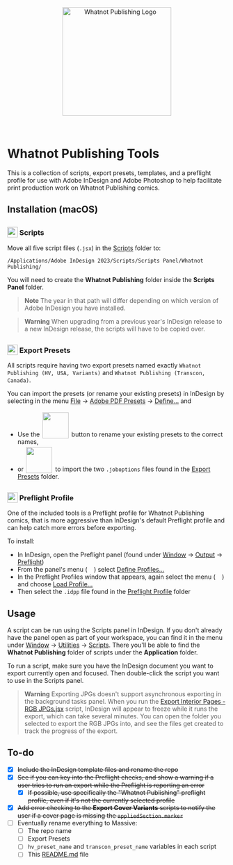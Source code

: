 &nbsp;

<p align="center">
	<picture>
		<source media="(prefers-color-scheme: dark)" srcset="https://files.rb.gd/whatnot_white.png">
		<source media="(prefers-color-scheme: light)" srcset="https://files.rb.gd/whatnot_black.png">
		<img alt="Whatnot Publishing Logo" src="https://files.rb.gd/whatnot_black.png" width="250">
	</picture>
</p>

&nbsp;

# Whatnot Publishing Tools

This is a collection of scripts, export presets, templates, and a preflight profile for use with Adobe InDesign and Adobe Photoshop to help facilitate print production work on Whatnot Publishing comics.

## Installation (macOS)

### <picture><source media="(prefers-color-scheme: dark)" srcset="https://files.rb.gd/scripts.png"><source media="(prefers-color-scheme: light)" srcset="https://files.rb.gd/scripts.png"><img src="https://files.rb.gd/scripts.png" width="24" style="position: relative; top: 5px;" /></picture> Scripts

Move all five script files (`.jsx`) in the [Scripts](/Scripts/) folder to:

```
/Applications/Adobe InDesign 2023/Scripts/Scripts Panel/Whatnot Publishing/
```

You will need to create the **Whatnot Publishing** folder inside the **Scripts Panel** folder.

> **Note**
> The year in that path will differ depending on which version of Adobe InDesign you have installed.

> **Warning**
When upgrading from a previous year's InDesign release to a new InDesign release, the scripts will have to be copied over.

### <picture><source media="(prefers-color-scheme: dark)" srcset="https://files.rb.gd/export_presets.png"><source media="(prefers-color-scheme: light)" srcset="https://files.rb.gd/export_presets.png"><img src="https://files.rb.gd/export_presets.png" width="24" style="position: relative; top: 5px;" /></picture> Export Presets

All scripts require having two export presets named exactly `Whatnot Publishing (HV, USA, Variants)` and `Whatnot Publishing (Transcon, Canada)`.

You can import the presets (or rename your existing presets) in InDesign by selecting in the menu <ins>File</ins> → <ins>Adobe PDF Presets</ins> → <ins>Define…</ins> and
	
* Use the <picture><source media="(prefers-color-scheme: dark)" srcset="https://files.rb.gd/indesign_button_edit.svg"><source media="(prefers-color-scheme: light)" srcset="https://files.rb.gd/indesign_button_edit.svg"><img src="https://files.rb.gd/indesign_button_edit.svg" width="60" style="position: relative; top: 4px; margin: 0 3px 0 2px;" /></picture> button to rename your existing presets to the correct names,
* or <picture><source media="(prefers-color-scheme: dark)" srcset="https://files.rb.gd/indesign_button_load.svg"><source media="(prefers-color-scheme: light)" srcset="https://files.rb.gd/indesign_button_load.svg"><img src="https://files.rb.gd/indesign_button_load.svg" width="60" style="position: relative; top: 4px; margin: 0 3px 0 2px;" /></picture> to import the two `.joboptions` files found in the [Export Presets](/Export%20Presets/) folder.

### <picture><source media="(prefers-color-scheme: dark)" srcset="https://files.rb.gd/preflight_profile.png"><source media="(prefers-color-scheme: light)" srcset="https://files.rb.gd/preflight_profile.png"><img src="https://files.rb.gd/preflight_profile.png" width="24" style="position: relative; top: 5px;" /></picture> Preflight Profile

One of the included tools is a Preflight profile for Whatnot Publishing comics, that is more aggressive than InDesign's default Preflight profile and can help catch more errors before exporting.

To install:

* In InDesign, open the Preflight panel (found under <ins>Window</ins> → <ins>Output</ins> → <ins>Preflight</ins>)
* From the panel's menu (<picture><source media="(prefers-color-scheme: dark)" srcset="https://files.rb.gd/indesign_menu.svg"><source media="(prefers-color-scheme: light)" srcset="https://files.rb.gd/indesign_menu.svg"><img src="https://files.rb.gd/indesign_menu.svg" width="10" style="position: relative; bottom: 1px; margin: 0 3px 0 2px;" /></picture>) select <ins>Define Profiles…</ins>
* In the Preflight Profiles window that appears, again select the menu (<picture><source media="(prefers-color-scheme: dark)" srcset="https://files.rb.gd/indesign_menu.svg"><source media="(prefers-color-scheme: light)" srcset="https://files.rb.gd/indesign_menu.svg"><img src="https://files.rb.gd/indesign_menu.svg" width="10" style="position: relative; bottom: 1px; margin: 0 3px 0 2px;" /></picture>) and choose <ins>Load Profile…</ins>
* Then select the `.idpp` file found in the [Preflight Profile](/Preflight%20Profile/) folder

## Usage

A script can be run using the Scripts panel in InDesign. If you don't already have the panel open as part of your workspace, you can find it in the menu under <ins>Window</ins> → <ins>Utilities</ins> → <ins>Scripts</ins>. There you'll be able to find the **Whatnot Publishing** folder of scripts under the **Application** folder.

To run a script, make sure you have the InDesign document you want to export currently open and focused. Then double-click the script you want to use in the Scripts panel.

> **Warning**
> Exporting JPGs doesn't support asynchronous exporting in the background tasks panel. When you run the [Export Interior Pages - RGB JPGs.jsx](/Scripts/Export%20Interior%20Pages%20-%20RGB%20JPGs.jsx) script, InDesign will appear to freeze while it runs the export, which can take several minutes. You can open the folder you selected to export the RGB JPGs into, and see the files get created to track the progress of the export.


## To-do

- [X] ~~Include the InDesign template files and rename the repo~~
- [X] ~~See if you can key into the Preflight checks, and show a warning if a user tries to run an export while the Preflight is reporting an error~~
	- [X] ~~If possible, use specifically the "Whatnot Publishing" preflight profile, even if it's not the currently selected profile~~
- [X] ~~Add error checking to the **Export Cover Variants** scripts to notify the user if a cover page is missing the `appliedSection.marker`~~
- [ ] Eventually rename everything to Massive:
	- [ ] The repo name
	- [ ] Export Presets
	- [ ] `hv_preset_name` and `transcon_preset_name` variables in each script
	- [ ] This [README.md](README.md) file
